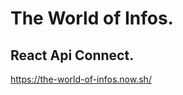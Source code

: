 The World of Infos.
=================

React Api Connect.
-----------------

https://the-world-of-infos.now.sh/